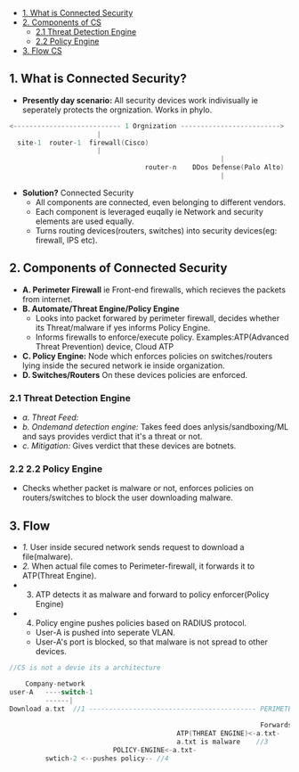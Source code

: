 - [1. What is Connected Security](#What)
- [2. Components of CS](#Pillars)
  - [2.1 Threat Detection Engine](#TDE)
  - [2.2 Policy Engine](#PE)
- [3. Flow CS](#Flow)

<a name="What"></a>
## 1. What is Connected Security?
- **Presently day scenario:** All security devices work indivisually ie seperately protects the orgnization. Works in phylo.
```c
<--------------------------- 1 Orgnization ------------------------->
                      |
  site-1  router-1  firewall(Cisco)
                      |                                                               internet
                                                     |
                                  router-n    DDos Defense(Palo Alto)
                                                     |
```
- **Solution?** Connected Security
  - All components are connected, even belonging to different vendors.
  - Each component is leveraged euqally ie Network and security elements are used equally.
  - Turns routing devices(routers, switches) into security devices(eg: firewall, IPS etc).

<a name="Pillars"></a>
## 2. Components of Connected Security
- **A. Perimeter Firewall** ie Front-end firewalls, which recieves the packets from internet.
- **B. Automate/Threat Engine/Policy Engine** 
  - Looks into packet forwared by perimeter firewall, decides whether its Threat/malware if yes informs Policy Engine.
  - Informs firewalls to enforce/execute policy. Examples:ATP(Advanced Threat Prevention) device, Cloud ATP
- **C. Policy Engine:** Node which enforces policies on switches/routers lying inside the secured network ie inside organization. 
- **D. Switches/Routers** On these devices policies are enforced.

<a name="TDE"></a>
### 2.1 Threat Detection Engine
- _a. Threat Feed:_ 
- _b. Ondemand detection engine:_ Takes feed does anlysis/sandboxing/ML and says provides verdict that it's a threat or not.
- _c. Mitigation:_ Gives verdict that these devices are botnets.

<a name="PE"></a>
### 2.2 2.2 Policy Engine
- Checks whether packet is malware or not, enforces policies on routers/switches to block the user downloading malware.

<a name="Flow"></a>
## 3. Flow
- _1._ User inside secured network sends request to download a file(malware).
- _2._ When actual file comes to Perimeter-firewall, it forwards it to ATP(Threat Engine).
- 3. ATP detects it as malware and forward to policy enforcer(Policy Engine)
- 4. Policy engine pushes policies based on RADIUS protocol.
  - User-A is pushed into seperate VLAN.
  - User-A's port is blocked, so that malware is not spread to other devices.
```c
//CS is not a devie its a architecture

    Company-network           
user-A   ----switch-1
         ------|
Download a.txt  //1 ------------------------------------------ PERIMETER-FIREWALL -----  internet  --------> Malware
                                                                          <----------------- a.txt --------------
                                                               Forwards to ATP  //2
                                          ATP(THREAT ENGINE)<-a.txt-                 
                                          a.txt is malware    //3
                          POLICY-ENGINE<-a.txt-
         swtich-2 <--pushes policy-- //4
```


